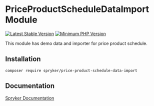 # PriceProductScheduleDataImport Module
[![Latest Stable Version](https://poser.pugx.org/spryker/price-product-schedule-data-import/v/stable.svg)](https://packagist.org/packages/spryker/price-product-schedule-data-import)
[![Minimum PHP Version](https://img.shields.io/badge/php-%3E%3D%208.0-8892BF.svg)](https://php.net/)

This module has demo data and importer for price product schedule.

## Installation

```
composer require spryker/price-product-schedule-data-import
```

## Documentation

[Spryker Documentation](https://docs.spryker.com)

